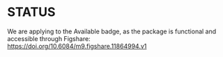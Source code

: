 # STATUS

We are applying to the Available badge, as the package is functional and
accessible through Figshare: https://doi.org/10.6084/m9.figshare.11864994.v1 



